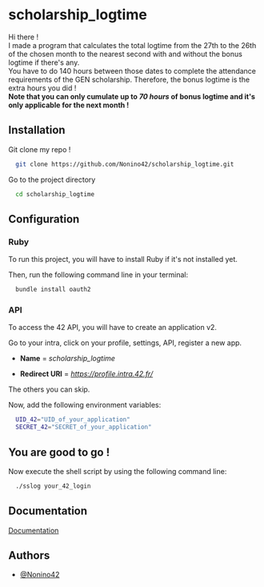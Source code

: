 # scholarship_logtime

Hi there !  
I made a program that calculates the total logtime from the 27th to the 26th of the chosen month to the nearest second with and without the bonus logtime if there's any.  
You have to do 140 hours between those dates to complete the attendance requirements of the GEN scholarship.
Therefore, the bonus logtime is the extra hours you did !  
**Note that you can only cumulate up to _70 hours_ of bonus logtime and it's only applicable for the next month !**

## Installation

Git clone my repo !

```bash
  git clone https://github.com/Nonino42/scholarship_logtime.git
```

Go to the project directory

```bash
  cd scholarship_logtime
```
## Configuration

### Ruby

To run this project, you will have to install Ruby if it's not installed yet.

Then, run the following command line in your terminal:

``` bash
  bundle install oauth2
```

### API

To access the 42 API, you will have to create an application v2.

Go to your intra, click on your profile, settings, API, register a new app.

- **Name** = _scholarship_logtime_

- **Redirect URI** = _https://profile.intra.42.fr/_

The others you can skip.

Now, add the following environment variables:

```bash
  UID_42="UID_of_your_application"
  SECRET_42="SECRET_of_your_application"
```
## You are good to go !

Now execute the shell script by using the following command line:

```bash
  ./sslog your_42_login
```
## Documentation

[Documentation](https://api.intra.42.fr/apidoc/guides/getting_started)


## Authors

- [@Nonino42](https://www.github.com/Nonino42)